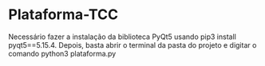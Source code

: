 # Plataforma-TCC
Necessário fazer a instalação da biblioteca PyQt5 usando pip3 install pyqt5==5.15.4. Depois, basta abrir o terminal da pasta do projeto e digitar o comando
python3 plataforma.py
